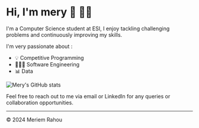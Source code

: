 # Hi, I'm mery 🎀 👋🏻 

I'm a Computer Science student at ESI, I enjoy tackling challenging problems and continuously improving my skills. 

I'm very passionate about : 
- 💡 Competitive Programming
- 👩🏻‍💻 Software Engineering
- 📊 Data


![Mery's GitHub stats](https://github-readme-stats.vercel.app/api?username=meryrahou&hide=prs,issues,stars&show_icons=true&theme=dracula)


Feel free to reach out to me via email or LinkedIn for any queries or collaboration opportunities.

---
© 2024 Meriem Rahou
